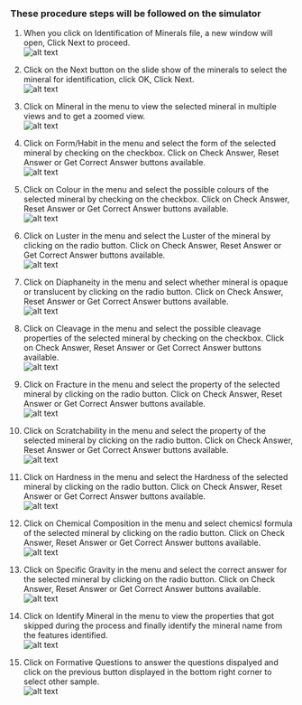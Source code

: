 ### These procedure steps will be followed on the simulator

1. When you click on Identification of Minerals file, a new window will open, Click Next to proceed.<br>
![alt text](images/map4_1.PNG)<br>

2. Click on the Next button on the slide show of the minerals to select the mineral for identification, click OK, Click Next.<br>
![alt text](images/map4_2.PNG)<br>

3. Click on Mineral in the menu to view the selected mineral in multiple views and to get a zoomed view.<br>
![alt text](images/map4_3.PNG)<br>

4. Click on Form/Habit in the menu and select the form of the selected mineral by checking on the checkbox. Click on Check Answer, Reset Answer or Get Correct Answer buttons available.<br>
![alt text](images/map4_4.PNG)<br>

5. Click on Colour in the menu and select the possible colours of the selected mineral by checking on the checkbox. Click on Check Answer,  Reset Answer or Get Correct Answer buttons available.<br>
![alt text](images/map4_5.PNG)<br>

6. Click on Luster in the menu and select the Luster of the mineral by clicking on the radio button. Click on Check Answer, Reset Answer or Get Correct Answer buttons available.<br>
![alt text](images/map4_6.PNG)<br>

7. Click on Diaphaneity in the menu and select whether mineral is opaque or translucent by clicking on the radio button. Click on Check Answer, Reset Answer or Get Correct Answer buttons available.<br>
![alt text](images/map4_7.PNG)<br>

8. Click on Cleavage in the menu and select the possible cleavage properties of the selected mineral by checking on the checkbox. Click on Check Answer, Reset Answer or Get Correct Answer buttons available.<br>
![alt text](images/map4_8.PNG)<br>

9. Click on Fracture in the menu and select the property of the selected mineral by clicking on the radio button. Click on Check Answer, Reset Answer or Get Correct Answer buttons available.<br>
![alt text](images/map4_9.PNG)<br>

10. Click on Scratchability in the menu and select the property of the selected mineral by clicking on the radio button. Click on Check Answer, Reset Answer or Get Correct Answer buttons available.<br>
![alt text](images/map4_10.PNG)<br>

11. Click on Hardness in the menu and select the Hardness of the selected mineral by clicking on the radio button. Click on Check Answer, Reset Answer or Get Correct Answer buttons available.<br>
![alt text](images/map4_11.PNG)<br>

12. Click on Chemical Composition in the menu and select chemicsl formula of the selected mineral by clicking on the radio button. Click on Check Answer, Reset Answer or Get Correct Answer buttons available.<br>
![alt text](images/map4_12.PNG)<br>

13. Click on Specific Gravity in the menu and select the correct answer for the selected mineral by clicking on the radio button. Click on Check Answer, Reset Answer or Get Correct Answer buttons available.<br>
![alt text](images/map4_13.PNG)<br>

14. Click on Identify Mineral in the menu to view the properties that got skipped during the process and finally identify the mineral name from the features identified.<br>
![alt text](images/map4_14.PNG)<br>

15. Click on Formative Questions to answer the questions dispalyed and click on the previous button displayed in the bottom right corner to select other sample.<br>
![alt text](images/map4_15.PNG)<br>
